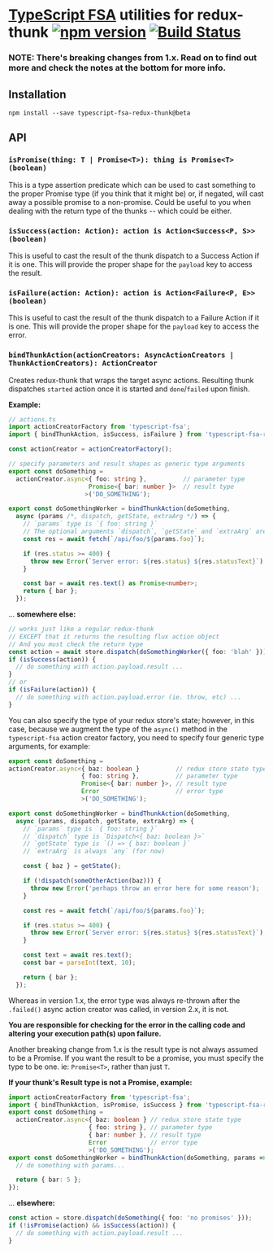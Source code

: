# [TypeScript FSA](https://github.com/aikoven/typescript-fsa) utilities for redux-thunk [![npm version][npm-image]][npm-url] [![Build Status][travis-image]][travis-url]

### NOTE: There's breaking changes from 1.x.  Read on to find out more and check the notes at the bottom for more info.

## Installation

```
npm install --save typescript-fsa-redux-thunk@beta
```

## API

### `isPromise(thing: T | Promise<T>): thing is Promise<T> (boolean)`

This is a type assertion predicate which can be used to cast something to the
proper Promise type (if you think that it might be) or, if negated, will cast
away a possible promise to a non-promise.  Could be useful to you when dealing
with the return type of the thunks -- which could be either.

### `isSuccess(action: Action): action is Action<Success<P, S>> (boolean)`

This is useful to cast the result of the thunk dispatch to a Success Action if
it is one.  This will provide the proper shape for the `payload` key to access
the result.

### `isFailure(action: Action): action is Action<Failure<P, E>> (boolean)`

This is useful to cast the result of the thunk dispatch to a Failure Action if
it is one.  This will provide the proper shape for the `payload` key to access
the error.

### `bindThunkAction(actionCreators: AsyncActionCreators | ThunkActionCreators): ActionCreator`

Creates redux-thunk that wraps the target async actions.
Resulting thunk dispatches `started` action once it is started and
`done`/`failed` upon finish.

**Example:**

```ts
// actions.ts
import actionCreatorFactory from 'typescript-fsa';
import { bindThunkAction, isSuccess, isFailure } from 'typescript-fsa-redux-thunk';

const actionCreator = actionCreatorFactory();

// specify parameters and result shapes as generic type arguments
export const doSomething =
  actionCreator.async<{ foo: string },          // parameter type
                      Promise<{ bar: number }>  // result type
                     >('DO_SOMETHING');

export const doSomethingWorker = bindThunkAction(doSomething,
  async (params /*, dispatch, getState, extraArg */) => {
    // `params` type is `{ foo: string }`
    // The optional arguments `dispatch`, `getState` and `extraArg` are `any`
    const res = await fetch(`/api/foo/${params.foo}`);

    if (res.status >= 400) {
      throw new Error(`Server error: ${res.status} ${res.statusText}`);
    }

    const bar = await res.text() as Promise<number>;
    return { bar };
  });
```
... **somewhere else:**
```ts
// works just like a regular redux-thunk
// EXCEPT that it returns the resulting flux action object
// And you must check the return type
const action = await store.dispatch(doSomethingWorker({ foo: 'blah' }));
if (isSuccess(action)) {
  // do something with action.payload.result ...
}
// or
if (isFailure(action)) {
  // do something with action.payload.error (ie. throw, etc) ...
}
```

You can also specify the type of your redux store's state; however, in this
case, because we augment the type of the `async()` method in the `typescript-fsa`
action creator factory, you need to specify four generic type arguments, for example:

```ts
export const doSomething =
actionCreator.async<{ baz: boolean }          // redux store state type
                    { foo: string },          // parameter type
                    Promise<{ bar: number }>, // result type
                    Error                     // error type
                    >('DO_SOMETHING');

export const doSomethingWorker = bindThunkAction(doSomething,
  async (params, dispatch, getState, extraArg) => {
    // `params` type is `{ foo: string }`
    // `dispatch` type is `Dispatch<{ baz: boolean }>`
    // `getState` type is `() => { baz: boolean }`
    // `extraArg` is always `any` (for now)

    const { baz } = getState();

    if (!dispatch(someOtherAction(baz))) {
      throw new Error('perhaps throw an error here for some reason');
    }

    const res = await fetch(`/api/foo/${params.foo}`);

    if (res.status >= 400) {
      throw new Error(`Server error: ${res.status} ${res.statusText}`);
    }

    const text = await res.text();
    const bar = parseInt(text, 10);

    return { bar };
  });
```

Whereas in version 1.x, the error type was always re-thrown after
the `.failed()` async action creator was called, in version 2.x, it is not.

**You are responsible for checking for the error in the calling code and altering**
**your execution path(s) upon failure.**

Another breaking change from 1.x is the result type is not always assumed to be
a Promise.  If you want the result to be a promise, you must specify the type to
be one.  ie: `Promise<T>`, rather than just `T`.

**If your thunk's Result type is not a Promise, example:**
```ts
import actionCreatorFactory from 'typescript-fsa';
import { bindThunkAction, isPromise, isSuccess } from 'typescript-fsa-redux-thunk';
export const doSomething =
  actionCreator.async<{ baz: boolean } // redux store state type
                      { foo: string }, // parameter type
                      { bar: number }, // result type
                      Error            // error type
                      >('DO_SOMETHING');
export const doSomethingWorker = bindThunkAction(doSomething, params => {
  // do something with params...

  return { bar: 5 };
});
```
... **elsewhere:**
```ts
const action = store.dispatch(doSomething({ foo: 'no promises' }));
if (!isPromise(action) && isSuccess(action)) {
  // do something with action.payload.result ...
}
```

[npm-image]: https://badge.fury.io/js/typescript-fsa-redux-thunk.svg
[npm-url]: https://badge.fury.io/js/typescript-fsa-redux-thunk
[travis-image]: https://travis-ci.org/xdave/typescript-fsa-redux-thunk.svg?branch=master
[travis-url]: https://travis-ci.org/xdave/typescript-fsa-redux-thunk
